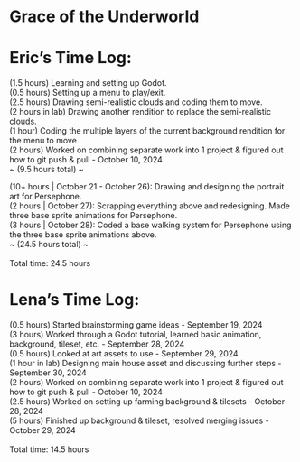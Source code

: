 # Grace of the Underworld

# Eric’s Time Log: <br />
(1.5 hours) Learning and setting up Godot. <br />
(0.5 hours) Setting up a menu to play/exit. <br />
(2.5 hours) Drawing semi-realistic clouds and coding them to move. <br />
(2 hours in lab) Drawing another rendition to replace the semi-realistic clouds. <br />
(1 hour) Coding the multiple layers of the current background rendition for the menu to move <br />
(2 hours) Worked on combining separate work into 1 project & figured out how to git push & pull - October 10, 2024 <br />
~ (9.5 hours total) ~ <br />

(10+ hours | October 21 - October 26): Drawing and designing the portrait art for Persephone. <br />
(2 hours  | October 27): Scrapping everything above and redesigning. Made three base sprite animations for Persephone. <br />
(3 hours  | October 28): Coded a base walking system for Persephone using the three base sprite animations above. <br />
~ (24.5 hours total) ~ <br /> <br />
Total time: 24.5 hours

# Lena’s Time Log:
(0.5 hours) Started brainstorming game ideas - September 19, 2024 <br />
(3 hours) Worked through a Godot tutorial, learned basic animation, background, tileset, etc. - September 28, 2024 <br />
(0.5 hours) Looked at art assets to use - September 29, 2024 <br />
(1 hour in lab) Designing main house asset and discussing further steps - September 30, 2024 <br />
(2 hours) Worked on combining separate work into 1 project & figured out how to git push & pull - October 10, 2024 <br />
(2.5 hours) Worked on setting up farming background & tilesets - October 28, 2024 <br />
(5 hours) Finished up background & tileset, resolved merging issues - October 29, 2024 <br /> <br />
Total time: 14.5 hours
